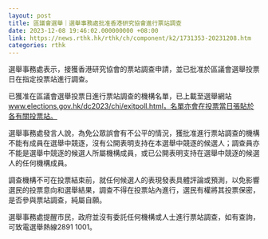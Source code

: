 ```yaml
---
layout: post
title: 區議會選舉｜選舉事務處批准香港研究協會進行票站調查
date: 2023-12-08 19:46:02.000000000 +08:00
link: https://news.rthk.hk/rthk/ch/component/k2/1731353-20231208.htm
categories: rthk
---
```


選舉事務處表示，接獲香港研究協會的票站調查申請，並已批准於區議會選舉投票日在指定投票站進行調查。

已獲准在區議會選舉投票日進行票站調查的機構名單，已上載至選舉網站
www.elections.gov.hk/dc2023/chi/exitpoll.html，名單亦會在投票當日張貼於各有關投票站。
 
選舉事務處發言人說，為免公眾誤會有不公平的情況，獲批准進行票站調查的機構不能有成員在選舉中競逐，沒有公開表明支持在本選舉中競逐的候選人；調查員亦不能是選舉中競逐的候選人所屬機構成員，或已公開表明支持在選舉中競逐的候選人的任何機構成員。
 
調查機構不可在投票結束前，就任何候選人的表現發表具體評論或預測，以免影響選民的投票意向和選舉結果，調查不得在投票站內進行，選民有權將其投票保密，是否參與票站調查，純屬自願。
 
選舉事務處提醒市民，政府並沒有委託任何機構或人士進行票站調查，如有查詢，可致電選舉熱線2891 1001。
